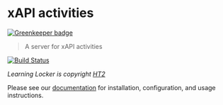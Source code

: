 # xAPI activities

[![Greenkeeper badge](https://badges.greenkeeper.io/LearningLocker/xapi-activities.svg)](https://greenkeeper.io/)
> A server for xAPI activities

[![Build Status](https://travis-ci.org/LearningLocker/xapi-activities.svg?branch=master)](https://travis-ci.org/LearningLocker/xapi-activities)

*Learning Locker is copyright [HT2](http://ht2.co.uk)*

Please see our [documentation](http://docs.learninglocker.net) for installation, configuration, and usage instructions.

